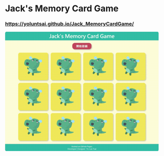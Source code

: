 # Jack's Memory Card Game

### https://yoluntsai.github.io/Jack_MemoryCardGame/

<img src="https://github.com/YoLunTsai/Jack_MemoryCardGame/blob/master/images/Jack's%20Memory%20Card%20Game.gif?raw=true" width=500>